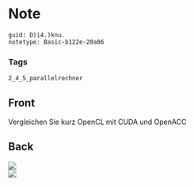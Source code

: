 # Note
```
guid: D)i4.)knu.
notetype: Basic-b122e-20a86
```

### Tags
```
2_4_5_parallelrechner
```

## Front
Vergleichen Sie kurz OpenCL mit CUDA und OpenACC

## Back
<img src="paste-17e4695a11c6ce11018aea8771ed1932cb2e5898.jpg">
<div><img src="paste-4f9f41d734643f7abcc1a3851ad93e077bdb5544.jpg"></div>

